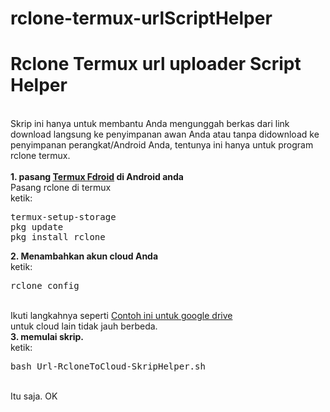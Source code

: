 # rclone-termux-urlScriptHelper
<h1>Rclone Termux url uploader Script Helper</h1><br/>
Skrip ini hanya untuk membantu Anda mengunggah berkas dari link download langsung ke penyimpanan awan Anda atau tanpa didownload ke penyimpanan perangkat/Android Anda, tentunya ini hanya untuk program rclone termux.
<br/>
<br/>
<b>1. pasang <a href="https://f-droid.org/packages/com.termux/">Termux Fdroid</a> di Android anda</b><br/>Pasang rclone di termux<br/>ketik:<pre>termux-setup-storage
pkg update
pkg install rclone</pre>
<b>2. Menambahkan akun cloud Anda</b><br/>
ketik: <pre>rclone config</pre><br/>
Ikuti langkahnya seperti <a href="https://rclone.org/drive/">Contoh ini untuk google drive</a><br/>untuk cloud lain tidak jauh berbeda.<br/>
<b>3. memulai skrip.</b><br/>
ketik: <pre>bash Url-RcloneToCloud-SkripHelper.sh</pre><br/>
Itu saja. OK
